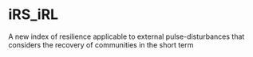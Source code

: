 # iRS_iRL
A new index of resilience applicable to external pulse-disturbances that considers the recovery of communities in the short term
